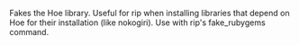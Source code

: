 Fakes the Hoe library. Useful for rip when installing libraries that
depend on Hoe for their installation (like nokogiri). Use with rip's
fake_rubygems command.
